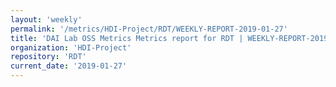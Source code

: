 ```yaml
---
layout: 'weekly'
permalink: '/metrics/HDI-Project/RDT/WEEKLY-REPORT-2019-01-27'
title: 'DAI Lab OSS Metrics Metrics report for RDT | WEEKLY-REPORT-2019-01-27'
organization: 'HDI-Project'
repository: 'RDT'
current_date: '2019-01-27'
---
```

